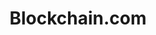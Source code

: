 ---
blog: https://blog.blockchain.com/
git: https://github.com/blockchain
instagram: https://instagram.com/blockchainofficial
logohandle: blockchain
sort: blockchain
title: Blockchain.com
twitter: https://x.com/blockchain
website: https://www.blockchain.com/
---